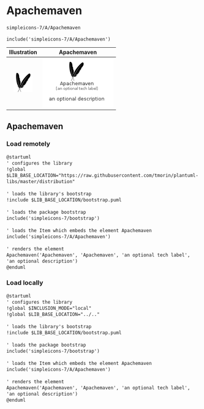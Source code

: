 # Apachemaven


```text
simpleicons-7/A/Apachemaven
```

```text
include('simpleicons-7/A/Apachemaven')
```



| Illustration | Apachemaven |
| :---: | :---: |
| ![illustration for Illustration](../../simpleicons-7/A/Apachemaven.png) | ![illustration for Apachemaven](../../simpleicons-7/A/Apachemaven.Local.png) |




## Apachemaven

### Load remotely
```plantuml
@startuml
' configures the library
!global $LIB_BASE_LOCATION="https://raw.githubusercontent.com/tmorin/plantuml-libs/master/distribution"

' loads the library's bootstrap
!include $LIB_BASE_LOCATION/bootstrap.puml

' loads the package bootstrap
include('simpleicons-7/bootstrap')

' loads the Item which embeds the element Apachemaven
include('simpleicons-7/A/Apachemaven')

' renders the element
Apachemaven('Apachemaven', 'Apachemaven', 'an optional tech label', 'an optional description')
@enduml
```

### Load locally
```plantuml
@startuml
' configures the library
!global $INCLUSION_MODE="local"
!global $LIB_BASE_LOCATION="../.."

' loads the library's bootstrap
!include $LIB_BASE_LOCATION/bootstrap.puml

' loads the package bootstrap
include('simpleicons-7/bootstrap')

' loads the Item which embeds the element Apachemaven
include('simpleicons-7/A/Apachemaven')

' renders the element
Apachemaven('Apachemaven', 'Apachemaven', 'an optional tech label', 'an optional description')
@enduml
```


